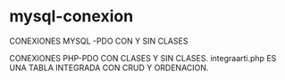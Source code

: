 # mysql-conexion
CONEXIONES MYSQL -PDO CON Y SIN CLASES

CONEXIONES PHP-PDO CON CLASES Y SIN CLASES.
integraarti.php ES UNA TABLA INTEGRADA CON CRUD Y ORDENACION.
